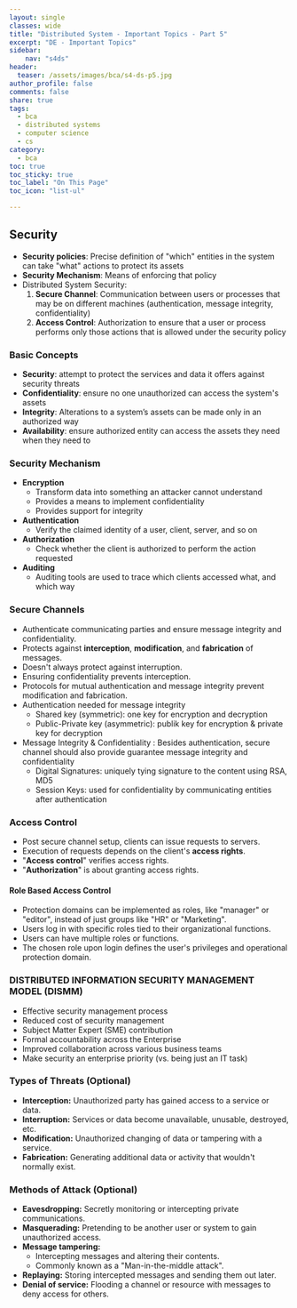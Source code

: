 ```yaml
---
layout: single
classes: wide
title: "Distributed System - Important Topics - Part 5"
excerpt: "DE - Important Topics"
sidebar:
    nav: "s4ds"
header:
  teaser: /assets/images/bca/s4-ds-p5.jpg
author_profile: false
comments: false
share: true
tags:
  - bca
  - distributed systems
  - computer science
  - cs
category:
  - bca
toc: true
toc_sticky: true
toc_label: "On This Page"
toc_icon: "list-ul"

---
```



## Security

- **Security policies**: Precise definition of "which" entities in the system can take "what" actions to protect its assets
- **Security Mechanism**: Means of enforcing that policy
- Distributed System Security:
    1. **Secure Channel**: Communication between users or processes that may be on different machines (authentication, message integrity, confidentiality)
    2. **Access Control**: Authorization to ensure that a user or process performs only those actions that is allowed under the security policy

### Basic Concepts
- **Security**: attempt to protect the services and data it offers against security threats
- **Confidentiality**: ensure no one unauthorized can access the system's assets
- **Integrity**: Alterations to a system’s assets can be made only in an authorized way
- **Availability**: ensure authorized entity can access the assets they need when they need to

### Security Mechanism
- **Encryption**
  - Transform data into something an attacker cannot understand
  - Provides a means to implement confidentiality
  - Provides support for integrity
- **Authentication**
  - Verify the claimed identity of a user, client, server, and so on
- **Authorization**
  - Check whether the client is authorized to perform the action requested
- **Auditing**
  - Auditing tools are used to trace which clients accessed what, and which way

### Secure Channels
- Authenticate communicating parties and ensure message integrity and confidentiality.
- Protects against **interception**, **modification**, and **fabrication** of messages.
- Doesn't always protect against interruption.
- Ensuring confidentiality prevents interception.
- Protocols for mutual authentication and message integrity prevent modification and fabrication.
- Authentication needed for message integrity
    - Shared key (symmetric): one key for encryption and decryption
    - Public-Private key (asymmetric): publik key for encryption & private key for decryption
- Message Integrity & Confidentiality : Besides authentication, secure channel should also provide guarantee message integrity and confidentiality
    - Digital Signatures: uniquely tying signature to the content using RSA, MD5
    - Session Keys: used for confidentiality by communicating entities after authentication

### Access Control
- Post secure channel setup, clients can issue requests to servers.
- Execution of requests depends on the client's **access rights**.
- "**Access control**" verifies access rights.
- "**Authorization**" is about granting access rights.

#### Role Based Access Control

- Protection domains can be implemented as roles, like "manager" or "editor", instead of just groups like "HR" or "Marketing".
- Users log in with specific roles tied to their organizational functions.
- Users can have multiple roles or functions.
- The chosen role upon login defines the user's privileges and operational protection domain.

### DISTRIBUTED INFORMATION SECURITY MANAGEMENT MODEL (DISMM)

- Effective security management process
- Reduced cost of security management
- Subject Matter Expert (SME) contribution
- Formal accountability across the Enterprise
- Improved collaboration across various business teams
- Make security an enterprise priority (vs. being just an IT task)

### Types of Threats (Optional)

- **Interception:** Unauthorized party has gained access to a service or data.
- **Interruption:** Services or data become unavailable, unusable, destroyed, etc.
- **Modification:** Unauthorized changing of data or tampering with a service.
- **Fabrication:** Generating additional data or activity that wouldn't normally exist.

### Methods of Attack (Optional)

- **Eavesdropping:**  Secretly monitoring or intercepting private communications.
- **Masquerading:** Pretending to be another user or system to gain unauthorized access.
- **Message tampering:**
  - Intercepting messages and altering their contents.
  - Commonly known as a "Man-in-the-middle attack".
- **Replaying:** Storing intercepted messages and sending them out later.
- **Denial of service:** Flooding a channel or resource with messages to deny access for others.






